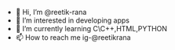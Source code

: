 - 👋 Hi, I’m @reetik-rana
- 👀 I’m interested in developing apps
- 🌱 I’m currently learning C\C++,HTML,PYTHON
- 📫 How to reach me ig-@reetikrana

<!---
reetik-rana/reetik-rana is a ✨ special ✨ repository because its `README.md` (this file) appears on your GitHub profile.
You can click the Preview link to take a look at your changes.
--->
